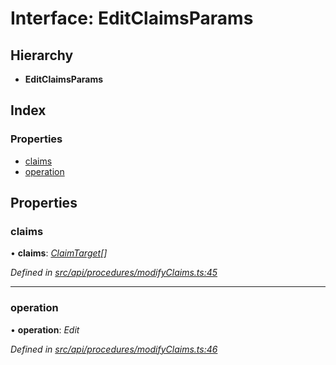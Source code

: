 # Interface: EditClaimsParams

## Hierarchy

* **EditClaimsParams**

## Index

### Properties

* [claims](editclaimsparams.md#claims)
* [operation](editclaimsparams.md#operation)

## Properties

###  claims

• **claims**: *[ClaimTarget](claimtarget.md)[]*

*Defined in [src/api/procedures/modifyClaims.ts:45](https://github.com/PolymathNetwork/polymesh-sdk/blob/c77f6a3e/src/api/procedures/modifyClaims.ts#L45)*

___

###  operation

• **operation**: *Edit*

*Defined in [src/api/procedures/modifyClaims.ts:46](https://github.com/PolymathNetwork/polymesh-sdk/blob/c77f6a3e/src/api/procedures/modifyClaims.ts#L46)*
